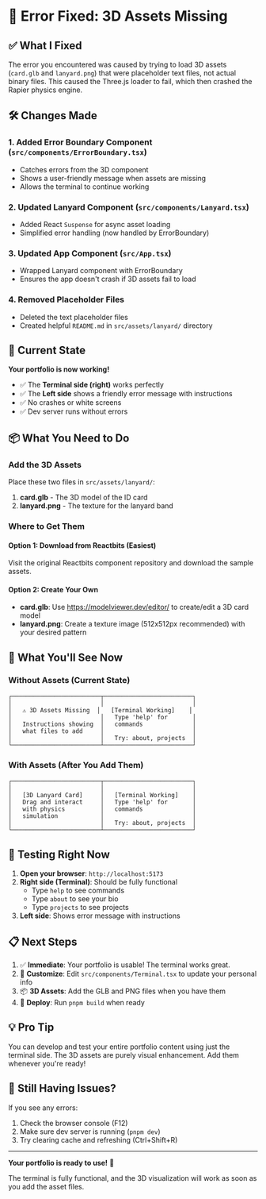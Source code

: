# 🔧 Error Fixed: 3D Assets Missing

## ✅ What I Fixed

The error you encountered was caused by trying to load 3D assets (`card.glb` and `lanyard.png`) that were placeholder text files, not actual binary files. This caused the Three.js loader to fail, which then crashed the Rapier physics engine.

## 🛠️ Changes Made

### 1. **Added Error Boundary Component** (`src/components/ErrorBoundary.tsx`)
   - Catches errors from the 3D component
   - Shows a user-friendly message when assets are missing
   - Allows the terminal to continue working

### 2. **Updated Lanyard Component** (`src/components/Lanyard.tsx`)
   - Added React `Suspense` for async asset loading
   - Simplified error handling (now handled by ErrorBoundary)

### 3. **Updated App Component** (`src/App.tsx`)
   - Wrapped Lanyard component with ErrorBoundary
   - Ensures the app doesn't crash if 3D assets fail to load

### 4. **Removed Placeholder Files**
   - Deleted the text placeholder files
   - Created helpful `README.md` in `src/assets/lanyard/` directory

## 🎯 Current State

**Your portfolio is now working!** 

- ✅ The **Terminal side (right)** works perfectly
- ✅ The **Left side** shows a friendly error message with instructions
- ✅ No crashes or white screens
- ✅ Dev server runs without errors

## 📦 What You Need to Do

### Add the 3D Assets

Place these two files in `src/assets/lanyard/`:

1. **card.glb** - The 3D model of the ID card
2. **lanyard.png** - The texture for the lanyard band

### Where to Get Them

#### Option 1: Download from Reactbits (Easiest)
Visit the original Reactbits component repository and download the sample assets.

#### Option 2: Create Your Own
- **card.glb**: Use https://modelviewer.dev/editor/ to create/edit a 3D card model
- **lanyard.png**: Create a texture image (512x512px recommended) with your desired pattern

## 🎨 What You'll See Now

### Without Assets (Current State)
```
┌─────────────────────────┬─────────────────────────┐
│                         │                         │
│   ⚠️ 3D Assets Missing  │   [Terminal Working]    │
│                         │   Type 'help' for       │
│   Instructions showing  │   commands              │
│   what files to add     │                         │
│                         │   Try: about, projects  │
└─────────────────────────┴─────────────────────────┘
```

### With Assets (After You Add Them)
```
┌─────────────────────────┬─────────────────────────┐
│                         │                         │
│   [3D Lanyard Card]     │   [Terminal Working]    │
│   Drag and interact     │   Type 'help' for       │
│   with physics          │   commands              │
│   simulation            │                         │
│                         │   Try: about, projects  │
└─────────────────────────┴─────────────────────────┘
```

## 🚀 Testing Right Now

1. **Open your browser**: `http://localhost:5173`
2. **Right side (Terminal)**: Should be fully functional
   - Type `help` to see commands
   - Type `about` to see your bio
   - Type `projects` to see projects
3. **Left side**: Shows error message with instructions

## 📋 Next Steps

1. ✅ **Immediate**: Your portfolio is usable! The terminal works great.
2. 🎨 **Customize**: Edit `src/components/Terminal.tsx` to update your personal info
3. 📦 **3D Assets**: Add the GLB and PNG files when you have them
4. 🎉 **Deploy**: Run `pnpm build` when ready

## 💡 Pro Tip

You can develop and test your entire portfolio content using just the terminal side. The 3D assets are purely visual enhancement. Add them whenever you're ready!

## 🐛 Still Having Issues?

If you see any errors:
1. Check the browser console (F12)
2. Make sure dev server is running (`pnpm dev`)
3. Try clearing cache and refreshing (Ctrl+Shift+R)

---

**Your portfolio is ready to use!** 🎉

The terminal is fully functional, and the 3D visualization will work as soon as you add the asset files.

